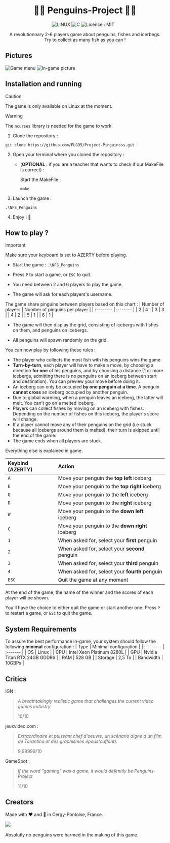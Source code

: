 <h1 align='center'>
  🐧🐧 Penguins-Project 🐧🐧
</h1>

<!---![LINUX](https://img.shields.io/badge/Linux-FCC624?style=for-the-badge&logo=linux&logoColor=black) ![C](https://img.shields.io/badge/C-00599C?style=for-the-badge&logo=c&logoColor=white) ![CMake](https://img.shields.io/badge/CMake-%23008FBA.svg?style=for-the-badge&logo=cmake&logoColor=white) [![Licence](https://img.shields.io/github/license/Ileriayo/markdown-badges?style=for-the-badge)](./LICENSE)-->

<p align='center'>
  <a>
    <img alt="LINUX" src="https://img.shields.io/badge/Linux-FCC624?style=for-the-badge&logo=linux&logoColor=black">
    <img alt="C" src="https://img.shields.io/badge/C-00599C?style=for-the-badge&logo=c&logoColor=white">  
    <img alt="Licence : MIT" src="https://img.shields.io/github/license/Ileriayo/markdown-badges?style=for-the-badge">   
  </a>&nbsp;&nbsp;
</p>

<p align='center'>
  A revolutionnary 2-6 players game about penguins, fishes and icerbegs.<br>
  Try to collect as many fish as you can ! 
</p>

## Pictures
![Game menu](https://i.imgur.com/dFwgshV.png)
![In-game picture](https://i.imgur.com/yvEfVcp.png)

## Installation and running

> [!CAUTION]
> The game is only available on Linux at the moment.

> [!WARNING]
> The `ncurses` library is needed for the game to work.

1. Clone the repository :
```
git clone https://github.com/FLG95/Project-Pinguinsss.git
```

2. Open your terminal where you cloned the repository :

    - (**OPTIONAL** : if you are a teacher that wants to check if our MakeFile is correct) :

        Start the MakeFile :
        ```
        make
        ```

4. Launch the game :
```
.\NFS_Penguins
```
4. Enjoy ! 🐧

## How to play ?

> [!IMPORTANT]
> Make sure your keyboard is set to AZERTY before playing.

- Start the game : `.\NFS_Penguins`

- Press `P` to start a game, or `ESC` to quit.

- You need between 2 and 6 players to play the game.

- The game will ask for each players's username.

The game share pinguins between players based on this chart :
| Number of players | Number of pinguins per player |
| :-------- | :------- |
| 2 | 4 |
| 3 | 3 |
| 4 | 2 |
| 5 | 1 |
| 6 | 1 |

- The game will then display the grid, consisting of icebergs with fishes on them, and penguins on icebergs. 

- All penguins will spawn randomly on the grid.

You can now play by following these rules :
- The player who collects the most fish with his penguins wins the game.
- **Turn-by-turn**, each player will have to make a move, by choosing a direction **for one** of his penguins, and by choosing a distance (1 or more icebergs, admitting there is no penguins on an iceberg between start and destination). You can preview your move before doing it. 
- An iceberg can only be occupied **by one penguin at a time**. A penguin **cannot cross** an iceberg occupied by another penguin.
- Due to global warming, when a penguin leaves an iceberg, the latter will melt. You can't go on a melted iceberg.
- Players can collect fishes by moving on an iceberg with fishes. Depending on the number of fishes on this iceberg, the player's score will change.
- If a player cannot move any of their penguins on the grid (i.e stuck because all icebergs around them is melted), their turn is skipped until the end of the game.
- The game ends when all players are stuck.

Everything else is explained in game.

| Keybind (AZERTY) | Action |
| :-------- | :------- |
| `A` | Move your penguin the **top left** iceberg |
| `E` | Move your penguin to the **top right** iceberg |
| `Q` | Move your penguin to the **left** iceberg |
| `D` | Move your penguin to the **right** iceberg |
| `W` | Move your penguin to the **down left** iceberg |
| `C` | Move your penguin to the **down right** iceberg |
| `1` | When asked for, select your **first** penguin |
| `2` | When asked for, select your **second** penguin |
| `3` | When asked for, select your **third** penguin |
| `4` | When asked for, select your **fourth** penguin |
| `ESC` | Quit the game at any moment |

At the end of the game, the name of the winner and the scores of each player will be shown.

You'll have the choice to either quit the game or start another one. Press `P` to restart a game, or `ESC` to quit the game.

## System Requirements

To assure the best performance in-game, your system should follow the following **minimal** configuration :
| Type | Minimal configuration     |
| :-------- | :------- |
| OS | Linux |
| CPU | Intel Xeon Platinum 8280L |
| GPU | Nvidia Titan RTX 24GB GDDR6 |
| RAM | 528 GB |
| Storage | 2,5 To |
| Bandwidth | 10GBPs |


## Critics

IGN :
> *A breathtakingly realistic game that challenges the current video games industry*
> 
> 10/10

jeuxvideo.com :
> *Extraordinaire et puissant chef d'oeuvre, un scénario digne d'un film de Tarantino et des graphismes époustouflants*
> 
> 9,99999/10

GameSpot :
> *If the word "gaming" was a game, it would defenitly be Penguins-Project*
>
> 11/10


## Creators

Made with ❤️ and 🐧 in Cergy-Pontoise, France.

<a href="https://github.com/FLG95/Project-Pinguinsss/graphs/contributors">
  <img src="https://contrib.rocks/image?repo=FLG95/Project-Pinguinsss" />
</a>
<br><br>
Absolutly no penguins were harmed in the making of this game.
